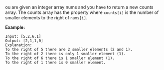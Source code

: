 ou are given an integer array nums and you have to return a new counts array. The counts array has the property where `counts[i]` is the number of smaller elements to the right of `nums[i]`.

**Example:**
```
Input: [5,2,6,1]
Output: [2,1,1,0] 
Explanation:
To the right of 5 there are 2 smaller elements (2 and 1).
To the right of 2 there is only 1 smaller element (1).
To the right of 6 there is 1 smaller element (1).
To the right of 1 there is 0 smaller element.
```